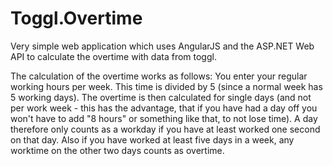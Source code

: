 # Toggl.Overtime

Very simple web application which uses AngularJS and the ASP.NET Web API to calculate the overtime with data from toggl.

The calculation of the overtime works as follows:
You enter your regular working hours per week. This time is divided by 5 (since a normal week has 5 working days).
The overtime is then calculated for single days (and not per work week - this has the advantage,
that if you have had a day off you won't have to add "8 hours" or something like that, to not lose time).
A day therefore only counts as a workday if you have at least worked one second on that day.
Also if you have worked at least five days in a week, any worktime on the other two days counts as overtime.